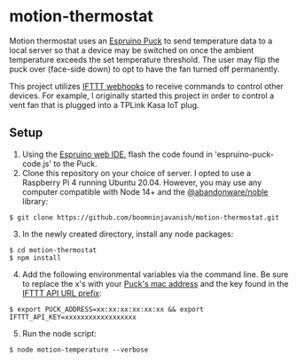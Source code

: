 # motion-thermostat
Motion thermostat uses an [Espruino Puck](http://www.espruino.com/Puck.js#power-consumption) to send temperature data to a local server so 
that a device may be switched on once the ambient temperature exceeds the set temperature threshold. 
The user may flip the puck over (face-side down) to opt to have the fan turned off permanently.

This project utilizes [IFTTT webhooks](https://ifttt.com/maker_webhooks) to receive commands to control other devices. For example, I 
originally started this project in order to control a vent fan that is plugged into a TPLink Kasa 
IoT plug.

## Setup
1) Using the [Espruino web IDE](https://chrome.google.com/webstore/detail/espruino-web-ide/bleoifhkdalbjfbobjackfdifdneehpo), 
   flash the code found in 'espruino-puck-code.js' to the Puck.
2) Clone this repository on your choice of server. I opted to use a Raspberry Pi 4 running Ubuntu 20.04.
   However, you may use any computer compatible with Node 14+ and the [@abandonware/noble](https://github.com/abandonware/noble)
   library:
```
$ git clone https://github.com/boomninjavanish/motion-thermostat.git
```
3) In the newly created directory, install any node packages:
```
$ cd motion-thermostat
$ npm install
```
4) Add the following environmental variables via the command line. Be sure to replace the x's with 
   your [Puck's mac address](http://www.espruino.com/Troubleshooting+BLE#how-do-i-find-my-device-s-4-character-id) and the key found in the 
   [IFTTT API URL prefix](https://platform.ifttt.com/docs#2-create-your-service-and-connect-to-ifttt):
```
$ export PUCK_ADDRESS=xx:xx:xx:xx:xx:xx && export IFTTT_API_KEY=xxxxxxxxxxxxxxxxxx
```
5) Run the node script:
```
$ node motion-temperature --verbose
```


 
